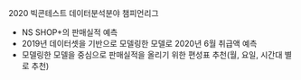 2020 빅콘테스트 데이터분석분야 챔피언리그
- NS SHOP+의 판매실적 예측
- 2019년 데이터셋을 기반으로 모델링한 모델로 2020년 6월 취급액 예측
- 모델링한 모델을 중심으로 판매실적을 올리기 위한 편성표 추천(월, 요일, 시간대 별로 추천)
